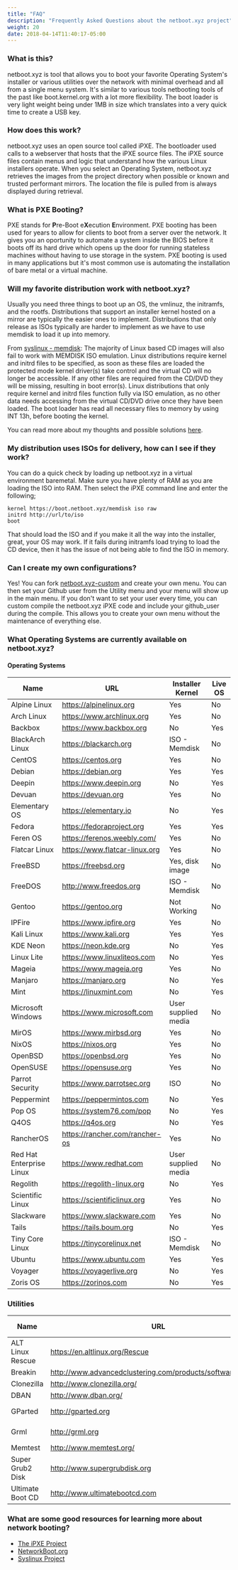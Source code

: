 ```yaml
---
title: "FAQ"
description: "Frequently Asked Questions about the netboot.xyz project"
weight: 20
date: 2018-04-14T11:40:17-05:00
---
```


### What is this?
netboot.xyz is tool that allows you to boot your favorite Operating System's installer or various utilities over the network with minimal overhead and all from a single menu system.  It's similar to various tools netbooting tools of the past like boot.kernel.org with a lot more flexibility.  The boot loader is very light weight being under 1MB in size which translates into a very quick time to create a USB key.

### How does this work?
netboot.xyz uses an open source tool called iPXE.  The bootloader used calls to a webserver that hosts that the iPXE source files.  The iPXE source files contain menus and logic that understand how the various Linux installers operate.  When you select an Operating System, netboot.xyz retrieves the images from the project directory when possible or known and trusted performant mirrors.  The location the file is pulled from is always displayed during retrieval.

### What is PXE Booting?
PXE stands for **P**re-Boot e**X**ecution **E**nvironment.  PXE booting has been used for years to allow for clients to boot from a server over the network.  It gives you an oportunity to automate a system inside the BIOS before it boots off its hard drive which opens up the door for running stateless machines without having to use storage in the system.  PXE booting is used in many applications but it's most common use is automating the installation of bare metal or a virtual machine.

### Will my favorite distribution work with netboot.xyz?
Usually you need three things to boot up an OS, the vmlinuz, the initramfs, and the rootfs.  Distributions that support an installer kernel hosted on a mirror are typically the easier ones to implement.  Distributions that only release as ISOs typically are harder to implement as we have to use memdisk to load it up into memory.

From [syslinux - memdisk](http://www.syslinux.org/wiki/index.php/MEMDISK): The majority of Linux based CD images will also fail to work with MEMDISK ISO emulation. Linux distributions require kernel and initrd files to be specified, as soon as these files are loaded the protected mode kernel driver(s) take control and the virtual CD will no longer be accessible. If any other files are required from the CD/DVD they will be missing, resulting in boot error(s). Linux distributions that only require kernel and initrd files function fully via ISO emulation, as no other data needs accessing from the virtual CD/DVD drive once they have been loaded. The boot loader has read all necessary files to memory by using INT 13h, before booting the kernel.

You can read more about my thoughts and possible solutions [here](https://www.reversengineered.com/2016/01/07/booting-linux-isos-with-memdisk-and-ipxe/).

### My distribution uses ISOs for delivery, how can I see if they work?
You can do a quick check by loading up netboot.xyz in a virtual environment baremetal.  Make sure you have plenty of RAM as you are loading the ISO into RAM.  Then select the iPXE command line and enter the following;

    kernel https://boot.netboot.xyz/memdisk iso raw
    initrd http://url/to/iso
    boot

That should load the ISO and if you make it all the way into the installer, great, your OS may work.  If it fails during initramfs load trying to load the CD device, then it has the issue of not being able to find the ISO in memory.

### Can I create my own configurations?

Yes!  You can fork [netboot.xyz-custom](https://github.com/netbootxyz/netboot.xyz-custom) and create your own menu.  You can then set your Github user from the Utility menu and your menu will show up in the main menu.  If you don't want to set your user every time, you can custom compile the netboot.xyz iPXE code and include your github_user during the compile.  This allows you to create your own menu without the maintenance of everything else.

### What Operating Systems are currently available on netboot.xyz?

#### Operating Systems

| Name       | URL             | Installer Kernel | Live OS       |
|------------|-----------------|------------------|---------------|
|Alpine Linux| https://alpinelinux.org | Yes              | No            |
|Arch Linux | https://www.archlinux.org| Yes              | No            |
|Backbox|https://www.backbox.org | No | Yes |
|BlackArch Linux|https://blackarch.org| ISO - Memdisk | No                |
|CentOS| https://centos.org | Yes | No |
|Debian| https://debian.org | Yes | Yes|
|Deepin| https://www.deepin.org | No | Yes |
|Devuan| https://devuan.org | Yes | No |
|Elementary OS| https://elementary.io | No | Yes |
|Fedora| https://fedoraproject.org | Yes | Yes |
|Feren OS| https://ferenos.weebly.com/ | Yes | No |
|Flatcar Linux|https://www.flatcar-linux.org| Yes | No |
|FreeBSD|https://freebsd.org| Yes, disk image | No |
|FreeDOS|http://www.freedos.org| ISO - Memdisk| No |
|Gentoo|https://gentoo.org| Not Working | No |
|IPFire|https://www.ipfire.org| Yes | No |
|Kali Linux|https://www.kali.org| Yes | Yes |
|KDE Neon|https://neon.kde.org | No | Yes |
|Linux Lite| https://www.linuxliteos.com | No | Yes |
|Mageia|https://www.mageia.org| Yes | No |
|Manjaro|https://manjaro.org| No | Yes |
|Mint|https://linuxmint.com| No | Yes |
|Microsoft Windows|https://www.microsoft.com| User supplied media | No |
|MirOS|https://www.mirbsd.org| Yes | No |
|NixOS|https://nixos.org| Yes | No |
|OpenBSD|https://openbsd.org| Yes | No |
|OpenSUSE|https://opensuse.org| Yes | No |
|Parrot Security|https://www.parrotsec.org| ISO | No |
|Peppermint|https://peppermintos.com | No | Yes |
|Pop OS|https://system76.com/pop| No | Yes |
|Q4OS|https://q4os.org | No | Yes |
|RancherOS|https://rancher.com/rancher-os| Yes | No |
|Red Hat Enterprise Linux|https://www.redhat.com| User supplied media | No |
|Regolith|https://regolith-linux.org| No | Yes |
|Scientific Linux|https://scientificlinux.org| Yes | No |
|Slackware|https://www.slackware.com| Yes | No |
|Tails|https://tails.boum.org | No | Yes |
|Tiny Core Linux|https://tinycorelinux.net| ISO - Memdisk | No |
|Ubuntu|https://www.ubuntu.com| Yes | Yes |
|Voyager|https://voyagerlive.org | No | Yes |
|Zoris OS|https://zorinos.com| No | Yes |

### Utilities

| Name       | URL                     | Installer Kernel | Live OS |
|------------|-------------------------|------------------|---------|
|ALT Linux Rescue|https://en.altlinux.org/Rescue| ISO - Memdisk | - |
|Breakin|http://www.advancedclustering.com/products/software/breakin/| Yes | Yes |
|Clonezilla|http://www.clonezilla.org/| - | Yes |
|DBAN|http://www.dban.org/| Yes | Yes |
|GParted|http://gparted.org| ISO - Memdisk | - |
|Grml|http://grml.org| ISO - Memdisk | - |
|Memtest|http://www.memtest.org/| Yes | - |
|Super Grub2 Disk|http://www.supergrubdisk.org| ISO - Memdisk | - |
|Ultimate Boot CD|http://www.ultimatebootcd.com| ISO - Memdisk | - |

### What are some good resources for learning more about network booting?

* [The iPXE Project](http://ipxe.org/)
* [NetworkBoot.org](http://networkboot.org/)
* [Syslinux Project](http://www.syslinux.org/wiki/index.php?title=The_Syslinux_Project)
